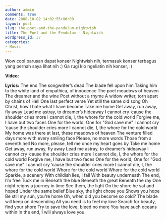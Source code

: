 ```yaml
---
author: admin
comments: true
date: 2008-10-02 14:02:55+00:00
layout: post
slug: the-poet-and-the-pendulum-nightwish
title: The Poet and the Pendulum - Nightwish
wordpress_id: 37
categories:
- Music
---
```


Wow cool barusan dapat konser Nightwish nih, termasuk konser terbagus yang pernah saya lihat nih :) Ga rugi klo ngeliatin nih konser, :)
<!-- more -->
**Video:**


**Lyrics:**
The end
The songwriter’s dead
The blade fell upon him
Taking him to the white land of empathica, of innocence
The poet meadows of heaven
The dreamer and the wine
Poet without a rhyme
A widow writer, torn apart by chains of Hell
One last perfect verse
Yet still the same old song
Oh Christ, how I hate what I have become
Take me home
Get away, run away, fly away
Lead me astray, to dreamer’s hideaway
I cannot cry ’cause the shoulder cries more
I cannot die, I, the whore for the cold world
Forgive me, I have but two faces
One for the world,
One for "God save me"
I cannot cry ’cause the shoulder cries more
I cannot die, I, the whore for the cold world
My home was there at last, these meadows of heaven
The venture filled days more with every smiling face
Please, no more words
Those from a seventh hell
No more, please, tell me once my heart goes by
Take me home
Get away, run away, fly away
Lead me astray, to dreamer’s hideaway
I cannot cry ’cause the shoulder cries more
I cannot die, I, the whore for the cold world
Forgive me, I have but two faces
One for the world,
One for "God save me"
I cannot cry ’cause the shoulder cries more
I cannot die, I, the whore for the cold world
Whore for the cold world
Whore for the cold world
Sparkle, a scenery
With childish lies, I fall
With beauty underneath
The end, I’m free
Tuck me in
Beneath the blue
Beneath the great
Beneath the ray
One night reigns a journey in time
See them, the light
On the shore he sat and hoped
Under the same belief
Blue sky, the light chose you
Shows you hope
Be still my sun, you're home
Oh, when did you become so cold?
The blade will keep on descending
All you need is to feel my love
Search for beauty, find your shore
Try to save the love, bleed no more
You have such oceans within
In the end, I will always love you

